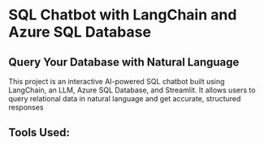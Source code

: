 # SQL Chatbot with LangChain and Azure SQL Database

## Query Your Database with Natural Language

This project is an interactive AI-powered SQL chatbot built using LangChain, an LLM, Azure SQL Database, and Streamlit. It allows users to query relational data in natural language and get accurate, structured responses

## Tools Used:
